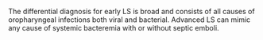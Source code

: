 The differential diagnosis for early LS is broad and consists of all causes of oropharyngeal infections both viral and bacterial. Advanced LS can mimic any cause of systemic bacteremia with or without septic emboli.